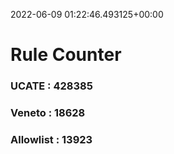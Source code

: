 2022-06-09 01:22:46.493125+00:00
# Rule Counter 
 ### UCATE : 428385

 ### Veneto : 18628

 ### Allowlist : 13923